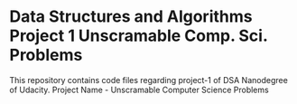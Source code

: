# Data Structures and Algorithms Project 1    Unscramable Comp. Sci. Problems
This repository contains code files regarding project-1 of DSA Nanodegree of Udacity.
Project Name -   Unscramable Computer Science Problems
